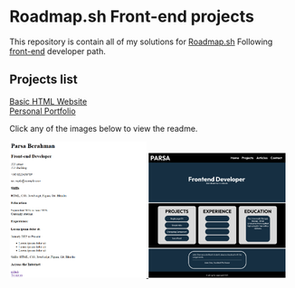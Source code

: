 # Roadmap.sh Front-end projects
This repository is contain all of my solutions for [Roadmap.sh](https://roadmap.sh/projects?g=frontend) Following [front-end](https://roadmap.sh/frontend) developer path.

## Projects list
[Basic HTML Website ](https://github.com/ParsaBerah/Basic-HTML-Website) <br/>
[Personal Portfolio](https://roadmap.sh/projects/portfolio-website)




Click any of the images below to view the readme.

<p align="left">
  <a href='/Frontend Projects/01-single-page-cv/'>
    <img width="48%" src="https://raw.githubusercontent.com/ParsaBerah/Roadmap.sh-projects/74e5745042bcfe4b9ba659f6bdb624d6d468938f/Single%20CV%20page.png"  alt="Signle page CV"/>
  </a>
  <a href='https://github.com/ParsaBerah/Roadmap.sh-projects/tree/main/Frontend-Projects/03-personal-portfolio'>
    <img width="48%" src="https://raw.githubusercontent.com/ParsaBerah/Roadmap.sh-projects/refs/heads/assets/Portfolio-website.png" />
  </a>
</p>








